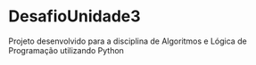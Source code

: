# DesafioUnidade3

Projeto desenvolvido para a disciplina de Algoritmos e Lógica de Programação utilizando Python
